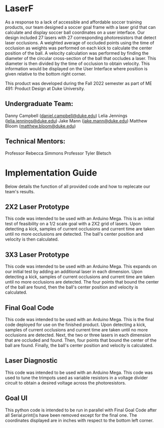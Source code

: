 # LaserF
As a response to a lack of accessible and affordable soccer training products, our team designed a soccer goal frame with a laser grid that can calculate and display soccer ball coordinates on a user interface. Our design included 27 lasers with 27 corresponding photoresistors that detect laser occlusions. A weighted average of occluded points using the time of occlusion as weights was performed on each kick to calculate the center position of the ball. A velocity calculation was performed by finding the diameter of the circular cross-section of the ball that occludes a laser. This diameter is then divided by the time of occlusion to obtain velocity. This information would be displayed on the User Interface where position is given relative to the bottom right corner. 

This product was developed during the Fall 2022 semester as part of ME 491: Product Design at Duke University. 

## Undergraduate Team: 
Danny Campbell (daniel.campbell@duke.edu)
Lelia Jennings (lelia.jennings@duke.edu)
Jake Mann (jake.mann@duke.edu)
Matthew Bloom (matthew.bloom@duke.edu)

## Technical Mentors: 
Professor Rebecca Simmons
Professor Tyler Bletsch 

# Implementation Guide
Below details the function of all provided code and how to replecate our team's results. 

## 2X2 Laser Prototype
This code was intended to be used with an Arduino Mega. This is an initial test of feasibility on a 1/2 scale goal with a 2X2 grid of lasers. Upon detecting a kick, samples of current occlusions and current time are taken until no more occlusions are detected. The ball's center position and velocity is then calculated.

## 3X3 Laser Prototype 
This code was intended to be used with an Arduino Mega. This expands on our initial test by adding an additional laser in each dimension. Upon detecting a kick, samples of current occlusions and current time are taken until no more occlusions are detected. The four points that bound the center of the ball are found, then the ball's center position and velocity is calculated.

## Final Goal Code
This code was intended to be used with an Arduino Mega. This is the final code deployed for use on the finished product. Upon detecting a kick, samples of current occlusions and current time are taken until no more occlusions are detected. Next, the two or three lasers in each dimension that are occluded and found. Then, four points that bound the center of the ball are found. Finally, the ball's center position and velocity is calculated. 

## Laser Diagnostic
This code was intended to be used with an Arduino Mega. This code was used to tune the trimpots used as variable resistors in a voltage divider circuit to obtain a desired voltage across the photoresistors.

## Goal UI 
This python code is intended to be run in parallel with Final Goal Code after all Serial.print()s have been removed except for the final one. The coordinates displayed are in inches with respect to the bottom left corner.



